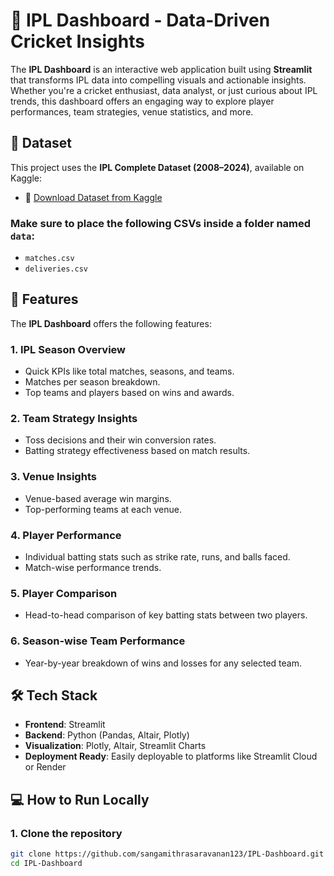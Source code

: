 # 🏏 IPL Dashboard - Data-Driven Cricket Insights

The **IPL Dashboard** is an interactive web application built using **Streamlit** that transforms IPL data into compelling visuals and actionable insights. Whether you're a cricket enthusiast, data analyst, or just curious about IPL trends, this dashboard offers an engaging way to explore player performances, team strategies, venue statistics, and more.

## 📁 Dataset

This project uses the **IPL Complete Dataset (2008–2024)**, available on Kaggle:

- 🔗 [Download Dataset from Kaggle](https://www.kaggle.com/datasets/patrickb1912/ipl-complete-dataset-20082020)

### Make sure to place the following CSVs inside a folder named `data`:

- `matches.csv`
- `deliveries.csv`

## 🚀 Features

The **IPL Dashboard** offers the following features:

### **1. IPL Season Overview**
- Quick KPIs like total matches, seasons, and teams.
- Matches per season breakdown.
- Top teams and players based on wins and awards.

### **2. Team Strategy Insights**
- Toss decisions and their win conversion rates.
- Batting strategy effectiveness based on match results.

### **3. Venue Insights**
- Venue-based average win margins.
- Top-performing teams at each venue.

### **4. Player Performance**
- Individual batting stats such as strike rate, runs, and balls faced.
- Match-wise performance trends.

### **5. Player Comparison**
- Head-to-head comparison of key batting stats between two players.

### **6. Season-wise Team Performance**
- Year-by-year breakdown of wins and losses for any selected team.

## 🛠️ Tech Stack

- **Frontend**: Streamlit
- **Backend**: Python (Pandas, Altair, Plotly)
- **Visualization**: Plotly, Altair, Streamlit Charts
- **Deployment Ready**: Easily deployable to platforms like Streamlit Cloud or Render

## 💻 How to Run Locally

### 1. Clone the repository

```bash
git clone https://github.com/sangamithrasaravanan123/IPL-Dashboard.git
cd IPL-Dashboard
